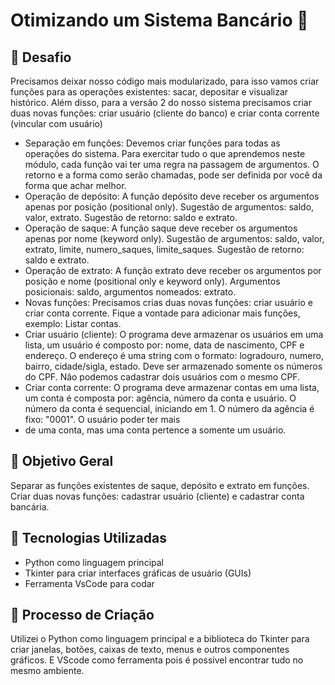 # Otimizando um Sistema Bancário 🏦

## 🚀 Desafio

Precisamos deixar nosso código mais modularizado, para isso vamos criar funções para as operações existentes: sacar, 
depositar e visualizar histórico. Além disso, para a versão 2 do nosso sistema precisamos criar duas novas funções: criar usuário (cliente do banco) e criar conta corrente (vincular com usuário)

- Separação em funções: Devemos criar funções para todas as operações do sistema. Para exercitar tudo o que aprendemos
neste módulo, cada função vai ter uma regra na passagem de argumentos. O retorno e a forma como serão chamadas, pode ser definida por você da forma que achar melhor.
- Operação de depósito: A função depósito deve receber os argumentos apenas por posição (positional only). Sugestão de
argumentos: saldo, valor, extrato. Sugestão de retorno: saldo e extrato.
- Operação de saque: A função saque deve receber os argumentos apenas por nome (keyword only). Sugestão de argumentos:
saldo, valor, extrato, limite, numero_saques, limite_saques. Sugestão de retorno: saldo e extrato.
- Operação de extrato: A função extrato deve receber os argumentos por posição e nome (positional only e keyword only).
Argumentos posicionais: saldo, argumentos nomeados: extrato.
- Novas funções: Precisamos crias duas novas funções: criar usuário e criar conta corrente. Fique a vontade para adicionar
mais funções, exemplo: Listar contas.
- Criar usuário (cliente): O programa deve armazenar os usuários em uma lista, um usuário é composto por: nome, data de
nascimento, CPF e endereço. O endereço é uma string com o formato: logradouro, numero, bairro, cidade/sigla, estado. Deve ser armazenado somente os números do CPF. Não podemos cadastrar dois usuários com o mesmo CPF.
- Criar conta corrente: O programa deve armazenar contas em uma lista, um conta é composta por: agência, número da conta
e usuário. O número da conta é sequencial, iniciando em 1. O número da agência é fixo: "0001". O usuário poder ter mais
- de uma conta, mas uma conta pertence a somente um usuário.

## 📒 Objetivo Geral

Separar as funções existentes de saque, depósito e extrato em funções. Criar duas novas funções: cadastrar usuário
(cliente) e cadastrar conta bancária.

## 🤖 Tecnologias Utilizadas

- Python como linguagem principal
- Tkinter para criar interfaces gráficas de usuário (GUIs)
- Ferramenta VsCode para codar

## 🧐 Processo de Criação

Utilizei o Python como linguagem principal e a biblioteca do Tkinter para criar janelas, botões, caixas de texto, 
menus e outros componentes gráficos. E VScode como ferramenta pois é possivel encontrar tudo no mesmo ambiente.
